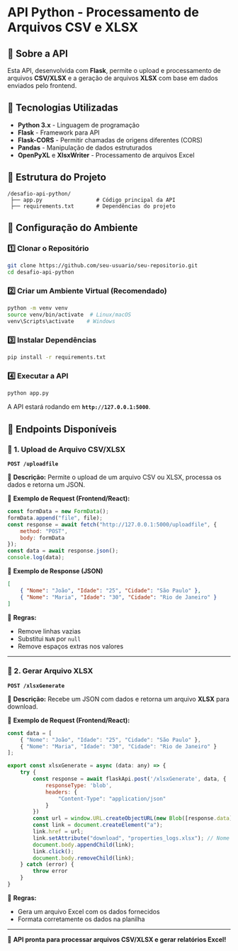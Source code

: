 # API Python - Processamento de Arquivos CSV e XLSX

## 📌 Sobre a API
Esta API, desenvolvida com **Flask**, permite o upload e processamento de arquivos **CSV/XLSX** e a geração de arquivos **XLSX** com base em dados enviados pelo frontend.

## 🚀 Tecnologias Utilizadas
- **Python 3.x** - Linguagem de programação
- **Flask** - Framework para API
- **Flask-CORS** - Permitir chamadas de origens diferentes (CORS)
- **Pandas** - Manipulação de dados estruturados
- **OpenPyXL** e **XlsxWriter** - Processamento de arquivos Excel

## 📂 Estrutura do Projeto
```
/desafio-api-python/
 ├── app.py                 # Código principal da API
 ├── requirements.txt       # Dependências do projeto
```

## 🔧 Configuração do Ambiente
### **1️⃣ Clonar o Repositório**
```sh
git clone https://github.com/seu-usuario/seu-repositorio.git
cd desafio-api-python
```

### **2️⃣ Criar um Ambiente Virtual (Recomendado)**
```sh
python -m venv venv
source venv/bin/activate  # Linux/macOS
venv\Scripts\activate    # Windows
```

### **3️⃣ Instalar Dependências**
```sh
pip install -r requirements.txt
```

### **4️⃣ Executar a API**
```sh
python app.py
```
A API estará rodando em **`http://127.0.0.1:5000`**.

## 📡 Endpoints Disponíveis

### **🔹 1. Upload de Arquivo CSV/XLSX**
**`POST /uploadfile`**

📌 **Descrição:** Permite o upload de um arquivo CSV ou XLSX, processa os dados e retorna um JSON.

🔽 **Exemplo de Request (Frontend/React):**
```js
const formData = new FormData();
formData.append("file", file);
const response = await fetch("http://127.0.0.1:5000/uploadfile", {
    method: "POST",
    body: formData
});
const data = await response.json();
console.log(data);
```

🔼 **Exemplo de Response (JSON)**
```json
[
    { "Nome": "João", "Idade": "25", "Cidade": "São Paulo" },
    { "Nome": "Maria", "Idade": "30", "Cidade": "Rio de Janeiro" }
]
```

📌 **Regras:**
- Remove linhas vazias
- Substitui `NaN` por `null`
- Remove espaços extras nos valores

---

### **🔹 2. Gerar Arquivo XLSX**
**`POST /xlsxGenerate`**

📌 **Descrição:** Recebe um JSON com dados e retorna um arquivo **XLSX** para download.

🔽 **Exemplo de Request (Frontend/React):**
```js
const data = [
    { "Nome": "João", "Idade": "25", "Cidade": "São Paulo" },
    { "Nome": "Maria", "Idade": "30", "Cidade": "Rio de Janeiro" }
];

export const xlsxGenerate = async (data: any) => {
    try {
        const response = await flaskApi.post('/xlsxGenerate', data, {
            responseType: 'blob',
            headers: {
                "Content-Type": "application/json"
            }
        })
        const url = window.URL.createObjectURL(new Blob([response.data]));
        const link = document.createElement("a");
        link.href = url;
        link.setAttribute("download", "properties_logs.xlsx"); // Nome do arquivo
        document.body.appendChild(link);
        link.click();
        document.body.removeChild(link);
    } catch (error) {
        throw error
    }
}
```

📌 **Regras:**
- Gera um arquivo Excel com os dados fornecidos
- Formata corretamente os dados na planilha

---
🚀 **API pronta para processar arquivos CSV/XLSX e gerar relatórios Excel!**


